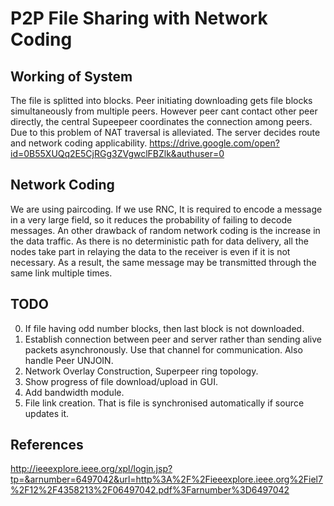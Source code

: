 P2P File Sharing with Network Coding
=====================================

Working of System
-----------------------
The file is splitted into blocks. Peer initiating downloading gets file blocks simultaneously from multiple peers. However peer cant contact other peer directly, the central Supeepeer coordinates the connection among peers. Due to this problem of NAT traversal is alleviated. The server decides route and network coding applicability.
https://drive.google.com/open?id=0B55XUQq2E5CjRGg3ZVgwclFBZlk&authuser=0

Network Coding
-----------------
We are using paircoding.
If we use RNC, It is required to encode a message in a very large field, so it reduces the probability of failing to decode messages. An other drawback of random network coding is the increase in the data traffic. As there is no deterministic path for data delivery, all the nodes take part in relaying the data to the receiver is even if it is not necessary. As a result, the same message may be transmitted through the same link multiple times.

TODO
---------
0. If file having odd number blocks, then last block is not downloaded.
0. Establish connection between peer and server rather than sending alive packets asynchronously. Use that channel for communication. Also handle Peer UNJOIN.
0. Network Overlay Construction, Superpeer ring topology.
0. Show progress of file download/upload in GUI.
0. Add bandwidth module.
0. File link creation. That is file is synchronised automatically if source updates it.

References
----------
http://ieeexplore.ieee.org/xpl/login.jsp?tp=&arnumber=6497042&url=http%3A%2F%2Fieeexplore.ieee.org%2Fiel7%2F12%2F4358213%2F06497042.pdf%3Farnumber%3D6497042
